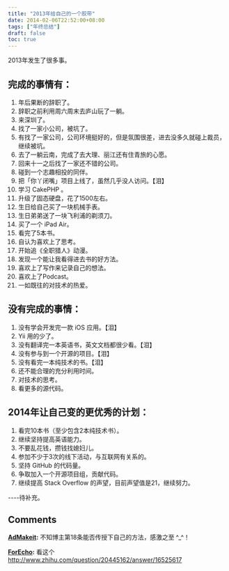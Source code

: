 ```yaml
---
title: "2013年给自己的一个胶带"
date: 2014-02-06T22:52:00+08:00
tags: ["年终总结"] 
draft: false
toc: true
---
```


2013年发生了很多事。

## 完成的事情有：

 1. 年后果断的辞职了。
 2. 辞职之前利用周六周末去庐山玩了一躺。
 3. 来深圳了。
 4. 找了一家小公司，被坑了。
 5. 有找了一家公司，公司环境挺好的，但是氛围很差，进去没多久就碰上裁员，继续被坑。
 6. 去了一躺云南，完成了去大理、丽江还有住青旅的心愿。
 7. 回来十一之后找了一家还不错的公司。
 8. 碰到一个志趣相投的同伴。
 9. 把「你丫闭嘴」项目上线了，虽然几乎没人访问。【泪】
 10. 学习 CakePHP 。
 11. 升级了固态硬盘，花了1500左右。
 12. 生日给自己买了一块机械手表。
 13. 生日弟弟送了一块飞利浦的剃须刀。
 14. 买了一个 iPad Air。
 15. 看完了5本书。
 16. 自认为喜欢上了思考。
 17. 开始追《全职猎人》动漫。
 18. 发现一个能让我看得进去书的好方法。
 19. 喜欢上了写作来记录自己的想法。
 20. 喜欢上了Podcast。
 21. 一如既往的对技术的热爱。

<!--more-->

## 没有完成的事情：

 1. 没有学会开发完一款 iOS 应用。【泪】
 2. Yii 用的少了。
 3. 没有翻译完一本英语书，英文文档都很少看。【泪】
 4. 没有参与到一个开源的项目。【泪】
 5. 没有看完一本纯技术的书。【泪】
 6. 还不能合理的充分利用时间。
 7. 对技术的思考。
 8. 看更多的源代码。

## 2014年让自己变的更优秀的计划：

 1. 看完10本书（至少包含2本纯技术书）。
 2. 继续坚持提高英语能力。
 3. 不要乱花钱，攒钱找媳妇儿。
 4. 参加不少于3次的线下活动，与互联网有关系的。
 5. 坚持 GitHub 的代码量。
 6. 争取加入一个开源项目组，贡献代码。
 7. 继续提高 Stack Overflow 的声望，目前声望值是21，继续努力。

----待补充。

## Comments

**[AdMakeit](#201 "2014-02-09 18:49:00"):** 不知博主第18条能否传授下自己的方法，感激之至 ^_^！

**[ForEcho](#202 "2014-02-09 19:44:00"):** 看这个 <http://www.zhihu.com/question/20445162/answer/16525617>

